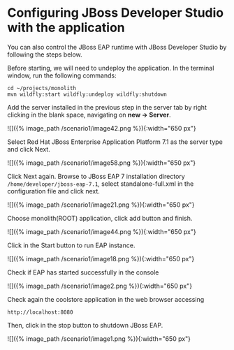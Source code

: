 # Configuring JBoss Developer Studio with the application

You can also control the JBoss EAP runtime with JBoss Developer Studio by following the steps below.

Before starting, we will need to undeploy the application. In the terminal window, run the following commands:

~~~shell
cd ~/projects/monolith
mvn wildfly:start wildfly:undeploy wildfly:shutdown
~~~

Add the server installed in the previous step in the server tab by right clicking in the blank space, navigating on **new → Server**.

![]({% image_path /scenario1/image42.png %}){:width="650 px"}

Select Red Hat JBoss Enterprise Application Platform 7.1 as the server type and click Next.

![]({% image_path /scenario1/image58.png %}){:width="650 px"}

Click Next again. Browse to JBoss EAP 7 installation directory `/home/developer/jboss-eap-7.1`, select standalone-full.xml in the configuration file and click next.

![]({% image_path /scenario1/image21.png %}){:width="650 px"}

Choose monolith\(ROOT\) application, click add button and finish.

![]({% image_path /scenario1/image44.png %}){:width="650 px"}

Click in the Start button to run EAP instance.

![]({% image_path /scenario1/image18.png %}){:width="650 px"}

Check if EAP has started successfully in the console

![]({% image_path /scenario1/image2.png %}){:width="650 px"}

Check again the coolstore application in the web browser accessing

`http://localhost:8080`

Then, click in the stop button to shutdown JBoss EAP.

![]({% image_path /scenario1/image1.png %}){:width="650 px"}

